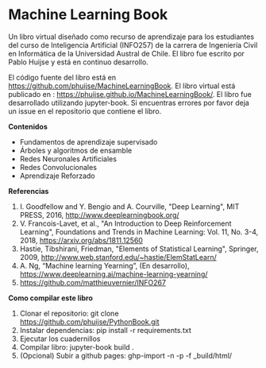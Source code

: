 # Machine Learning Book

Un libro virtual diseñado como recurso de aprendizaje para los estudiantes del curso de Inteligencia Artificial (INFO257) de la carrera de Ingeniería Civil en Informática de la Universidad Austral de Chile. El libro fue escrito por Pablo Huijse y está en continuo desarrollo.

El código fuente del libro está en https://github.com/phuijse/MachineLearningBook. El libro virtual está publicado en : https://phuijse.github.io/MachineLearningBook/. El libro fue desarrollado utilizando jupyter-book. Si encuentras errores por favor deja un issue en el repositorio que contiene el libro.

**Contenidos**

- Fundamentos de aprendizaje supervisado
- Árboles y algoritmos de ensamble
- Redes Neuronales Artificiales 
- Redes Convolucionales
- Aprendizaje Reforzado

**Referencias**

1. I. Goodfellow and Y. Bengio and A. Courville, "Deep Learning", MIT PRESS, 2016, http://www.deeplearningbook.org/  
1. V. Francois-Lavet, et al., "An Introduction to Deep Reinforcement Learning", Foundations and Trends in Machine Learning: Vol. 11, No. 3-4, 2018, https://arxiv.org/abs/1811.12560
1. Hastie, Tibshirani, Friedman, "Elements of Statistical Learning", Springer, 2009, http://www.web.stanford.edu/~hastie/ElemStatLearn/
1. A. Ng, “Machine learning Yearning”, (En desarrollo), https://www.deeplearning.ai/machine-learning-yearning/  
1. https://github.com/matthieuvernier/INFO267

**Como compilar este libro**

1. Clonar el repositorio: git clone https://github.com/phuijse/PythonBook.git
1. Instalar dependencias: pip install -r requirements.txt
1. Ejecutar los cuadernillos
1. Compilar libro: jupyter-book build .
1. (Opcional) Subir a github pages: ghp-import -n -p -f _build/html/
